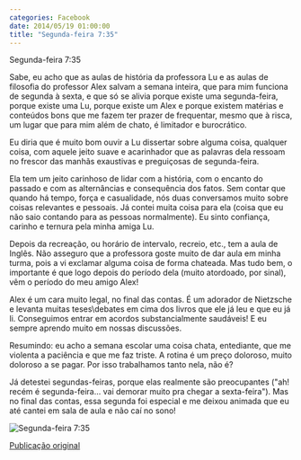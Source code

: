 ```yaml
---
categories: Facebook
date: 2014/05/19 01:00:00
title: "Segunda-feira 7:35"
---
```


Segunda-feira 7:35

Sabe, eu acho que as aulas de história da professora Lu e as aulas de filosofia do professor Alex salvam a semana inteira, que para mim funciona de segunda à sexta, e que só se alivia porque existe uma segunda-feira, porque existe uma Lu, porque existe um Alex e porque existem matérias e conteúdos bons que me fazem ter prazer de frequentar, mesmo que à risca, um lugar que para mim além de chato, é limitador e burocrático.

Eu diria que é muito bom ouvir a Lu dissertar sobre alguma coisa, qualquer coisa, com aquele jeito suave e acarinhador que as palavras dela ressoam no frescor das manhãs exaustivas e preguiçosas de segunda-feira.

Ela tem um jeito carinhoso de lidar com a história, com o encanto do passado e com as alternâncias e consequência dos fatos.
Sem contar que quando há tempo, força e casualidade, nós duas conversamos muito sobre coisas relevantes e pessoais. Já contei muita coisa para ela (coisa que eu não saio contando para as pessoas normalmente). Eu sinto confiança, carinho e ternura pela minha amiga Lu.

Depois da recreação, ou horário de intervalo, recreio, etc., tem a aula de Inglês. Não asseguro que a professora goste muito de dar aula em minha turma, pois a vi exclamar alguma coisa de forma chateada. Mas tudo bem, o importante é que logo depois do período dela (muito atordoado, por sinal), vêm o período do meu amigo Alex!

Alex é um cara muito legal, no final das contas. É um adorador de Nietzsche e levanta muitas teses\debates em cima dos livros que ele já leu e que eu já li.
Conseguimos entrar em acordos substancialmente saudáveis! E eu sempre aprendo muito em nossas discussões.

Resumindo: eu acho a semana escolar uma coisa chata, entediante, que me violenta a paciência e que me faz triste. A rotina é um preço doloroso, muito doloroso a se pagar. Por isso trabalhamos tanto nela, não é?

Já detestei segundas-feiras, porque elas realmente são preocupantes ("ah! recém é segunda-feira... vai demorar muito pra chegar a sexta-feira"). Mas no final das contas, essa segunda foi especial e me deixou animada que eu até cantei em sala de aula e não caí no sono!

![Segunda-feira 7:35][1]

[Publicação original](https://www.facebook.com/photo.php?fbid=1424918024445228&set=a.1418042228466141.1073741828.1418031755133855)

[1]: ../../img/10390922_1424918024445228_937211741923919018_n.jpg

